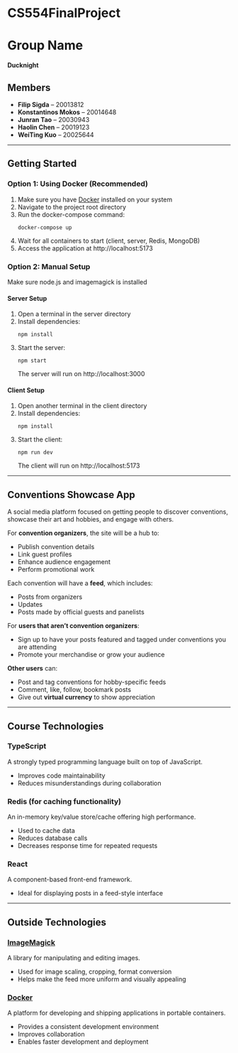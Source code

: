 # CS554FinalProject
# Group Name  
**Ducknight**

## Members  
- **Filip Sigda** – 20013812  
- **Konstantinos Mokos** – 20014648  
- **Junran Tao** – 20030943  
- **Haolin Chen** – 20019123  
- **WeiTing Kuo** – 20025644  

---

## Getting Started

### Option 1: Using Docker (Recommended)

1. Make sure you have [Docker](https://www.docker.com/products/docker-desktop) installed on your system
2. Navigate to the project root directory
3. Run the docker-compose command:
   ```
   docker-compose up
   ```
5. Wait for all containers to start (client, server, Redis, MongoDB)
6. Access the application at http://localhost:5173

### Option 2: Manual Setup

Make sure node.js and imagemagick is installed

#### Server Setup
1. Open a terminal in the server directory
2. Install dependencies:
   ```
   npm install
   ```
3. Start the server:
   ```
   npm start
   ```
   The server will run on http://localhost:3000

#### Client Setup
1. Open another terminal in the client directory
2. Install dependencies:
   ```
   npm install
   ```
3. Start the client:
   ```
   npm run dev
   ```
   The client will run on http://localhost:5173

---

## Conventions Showcase App  

A social media platform focused on getting people to discover conventions, showcase their art and hobbies, and engage with others.  

For **convention organizers**, the site will be a hub to:
- Publish convention details  
- Link guest profiles  
- Enhance audience engagement  
- Perform promotional work  

Each convention will have a **feed**, which includes:
- Posts from organizers  
- Updates  
- Posts made by official guests and panelists  

For **users that aren’t convention organizers**:
- Sign up to have your posts featured and tagged under conventions you are attending  
- Promote your merchandise or grow your audience  

**Other users** can:
- Post and tag conventions for hobby-specific feeds  
- Comment, like, follow, bookmark posts  
- Give out **virtual currency** to show appreciation  

---

## Course Technologies  

### TypeScript  
A strongly typed programming language built on top of JavaScript.  
- Improves code maintainability  
- Reduces misunderstandings during collaboration  

### Redis (for caching functionality)  
An in-memory key/value store/cache offering high performance.  
- Used to cache data  
- Reduces database calls  
- Decreases response time for repeated requests  

### React  
A component-based front-end framework.  
- Ideal for displaying posts in a feed-style interface  

---

## Outside Technologies  

### [ImageMagick](https://imagemagick.org/index.php)  
A library for manipulating and editing images.  
- Used for image scaling, cropping, format conversion  
- Helps make the feed more uniform and visually appealing  

### [Docker](https://www.docker.com/)  
A platform for developing and shipping applications in portable containers.  
- Provides a consistent development environment  
- Improves collaboration  
- Enables faster development and deployment  
